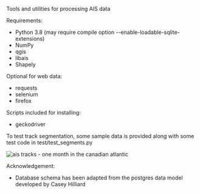 Tools and utilities for processing AIS data

Requirements:
  * Python 3.8 (may require compile option --enable-loadable-sqlite-extensions)
  * NumPy
  * qgis
  * libais
  * Shapely

Optional for web data:
  * requests
  * selenium
  * firefox

Scripts included for installing:
  * geckodriver


To test track segmentation, some sample data is provided along with some test code in test/test_segments.py


![ais tracks - one month in the canadian atlantic](https://gitlab.meridian.cs.dal.ca/matt_s/ais_public/-/raw/master/output/scriptoutput.png)


Acknowledgement:
  * Database schema has been adapted from the postgres data model developed by Casey Hilliard

